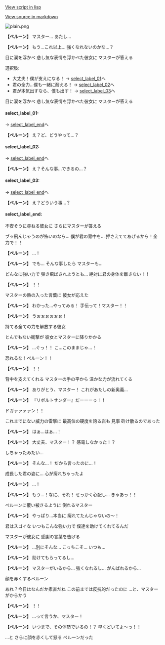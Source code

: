 [View script in lisp](../scripts/20085203.txt)

[View source in markdown](20085203.md)

![plain.png](../images/backgrounds/plain.png)

**【ペルーン】**
マスター…
あたし…

**【ペルーン】**
もう…これ以上…
強くなれないのかな…？

目に涙を浮かべ
悲し気な表情を浮かべた彼女に
マスターが答える

選択肢:
- 大丈夫！僕が支えになる！ → [select_label_01](#select_label_01)へ
- 君の全力…僕も一緒に耐える！ → [select_label_02](#select_label_02)へ
- 君が本気出すなら、僕も出す！ → [select_label_03](#select_label_03)へ

目に涙を浮かべ
悲し気な表情を浮かべた彼女に
マスターが答える

#### select_label_01:
 → [select_label_end](#select_label_end)へ

**【ペルーン】**
え？ど、どうやって…？

#### select_label_02:
 → [select_label_end](#select_label_end)へ

**【ペルーン】**
え？そんな事…できるの…？

#### select_label_03:
 → [select_label_end](#select_label_end)へ

**【ペルーン】**
え？どういう事…？

#### select_label_end:

不安そうに尋ねる彼女に
さらにマスターが答える

ブッ飛んじゃうのが怖いのなら…
僕が君の背中を…
押さえててあげるから！全力で！！

**【ペルーン】**
…！

**【ペルーン】**
でも…
そんな事したら
マスターも…

どんなに強い力で
弾き飛ばされようとも…
絶対に君の身体を離さない！！

**【ペルーン】**
！！

マスターの熱の入った言葉に
彼女が応えた

**【ペルーン】**
わかった…やってみる！
手伝って！マスター！！

**【ペルーン】**
うぉぉぉぉぉぉ！

持てる全ての力を解放する彼女

とんでもない衝撃が
彼女とマスターに降りかかる

**【ペルーン】**
…ぐっ！！
こ…このままじゃ…！

恐れるな！ペルーン！！

**【ペルーン】**
！！

背中を支えてくれる
マスターの手の平から
温かな力が流れてくる

**【ペルーン】**
ありがとう、マスター！
これがあたしの新奥義…

**【ペルーン】**
『リボルトサンダー』だーーーっ！！

ドガァァァァン！！

これまでにない威力の雷撃に
最高位の硬度を誇る岩も
見事 砕け散るのであった

**【ペルーン】**
はぁ…はぁ…！

**【ペルーン】**
大丈夫、マスター！？
感電しなかった！？

しちゃったみたい…

**【ペルーン】**
そんな…！
だから言ったのに…！

成長した君の姿に…
心が痺れちゃったよ

**【ペルーン】**
…！

**【ペルーン】**
もう…！なに、それ！
せっかく心配し…
きゃあっ！！

ペルーンに覆い被さるように
倒れるマスター

**【ペルーン】**
やっぱり…本当に
痺れてたんじゃないの～！

君はスゴイな
いつもこんな強い力で
僕達を助けてくれてるんだ

マスターが彼女に
感謝の言葉を告げる

**【ペルーン】**
…別にそんな…
こっちこそ…
いつも…

**【ペルーン】**
助けてもらってるし…

**【ペルーン】**
マスターがいるから…
強くなれるし…
がんばれるから…

顔を赤くするペルーン

あれ？今日はなんだか素直だね
この前までは反抗的だったのに
…と、マスターがからかう

**【ペルーン】**
！！

**【ペルーン】**
…って言うか、マスター！

**【ペルーン】**
いつまで、その体勢でいるの！？
早くどいてよ～っ！！

…と
さらに顔を赤くして怒る
ペルーンだった

